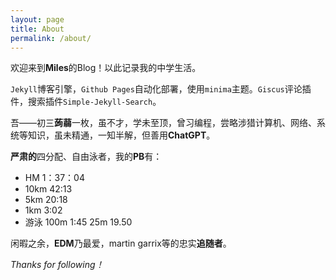 ```yaml
---
layout: page
title: About
permalink: /about/
---
```

欢迎来到**Miles**的Blog！以此记录我的中学生活。

`Jekyll`博客引擎，`Github Pages`自动化部署，使用`minima`主题。`Giscus`评论插件，搜索插件`Simple-Jekyll-Search`。

吾——初三**蒟蒻**一枚，虽不才，学未至顶，曾习编程，尝略涉猎计算机、网络、系统等知识，虽未精通，一知半解，但善用**ChatGPT**。

**严肃的**四分配、自由泳者，我的**PB**有：

- HM 1：37：04
- 10km 42:13
- 5km 20:18
- 1km 3:02
- 游泳 100m 1:45 25m 19.50

闲暇之余，**EDM**乃最爱，martin garrix等的忠实**追随者**。

*Thanks for following！*
